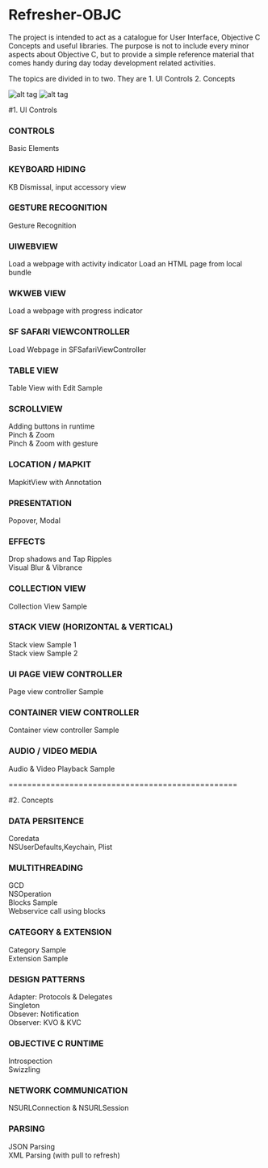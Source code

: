 # Refresher-OBJC

The project is intended to act as a catalogue for User Interface, Objective C Concepts and useful libraries.
The purpose is not to include every minor aspects about Objective C, but to provide a simple reference material that comes handy during day today development related activities.

The topics are divided in to two. They are 1. UI Controls 2. Concepts 

![alt tag](https://github.com/nishabe/Refresher-OBJC/blob/master/Screenshots/u.gif)
![alt tag](https://github.com/nishabe/Refresher-OBJC/blob/master/Screenshots/c.gif)

#1. UI Controls  

### CONTROLS
Basic Elements
### KEYBOARD HIDING  
KB Dismissal, input accessory view
### GESTURE RECOGNITION  
Gesture Recognition
### UIWEBVIEW  
Load a webpage with activity indicator 
Load an HTML page from local bundle  
### WKWEB VIEW  
Load a webpage with progress indicator
### SF SAFARI VIEWCONTROLLER  
Load Webpage in SFSafariViewController
### TABLE VIEW 
Table View with Edit Sample
### SCROLLVIEW  
Adding buttons in runtime  
Pinch & Zoom  
Pinch & Zoom with gesture
### LOCATION / MAPKIT
MapkitView with Annotation
### PRESENTATION
Popover, Modal
### EFFECTS
Drop shadows and Tap Ripples   
Visual Blur & Vibrance
### COLLECTION VIEW
Collection View Sample
### STACK VIEW (HORIZONTAL & VERTICAL)
Stack view Sample 1    
Stack view Sample 2
### UI PAGE VIEW CONTROLLER
Page view controller Sample
### CONTAINER VIEW CONTROLLER
Container view controller Sample
### AUDIO / VIDEO MEDIA
Audio & Video Playback Sample

=================================================

#2. Concepts 
### DATA PERSITENCE
Coredata    
NSUserDefaults,Keychain, Plist
### MULTITHREADING
GCD    
NSOperation    
Blocks Sample     
Webservice call using blocks
### CATEGORY & EXTENSION
Category Sample    
Extension Sample
### DESIGN PATTERNS
Adapter: Protocols & Delegates    
Singleton    
Obsever: Notification    
Observer: KVO & KVC
### OBJECTIVE C RUNTIME
Introspection    
Swizzling
### NETWORK COMMUNICATION
NSURLConnection & NSURLSession    
### PARSING
JSON Parsing     
XML Parsing (with pull to refresh)
